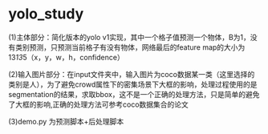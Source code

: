 # yolo_study
(1)主体部分：简化版本的yolo v1实现，其中一个格子值预测一个物体，B为1，没有类别预测，只预测当前格子有没有物体，网络最后的feature map的大小为13*13*5（x，y，w，h，confidence）

(2)输入图片部分：在input文件夹中，输入图片为coco数据某一类（这里选择的类别是人），为了避免crowd属性下的密集场景下大框的影响，处理过程使用的是segmentation的结果，求取bbox，这不是一个正确的处理方法，只是简单的避免了大框的影响,正确的处理方法可参考coco数据集合的论文

(3)demo.py 为预测脚本+后处理脚本
